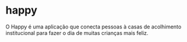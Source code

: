 # happy
O Happy é uma aplicação que conecta pessoas à casas de acolhimento institucional para fazer o dia de muitas crianças mais feliz.
